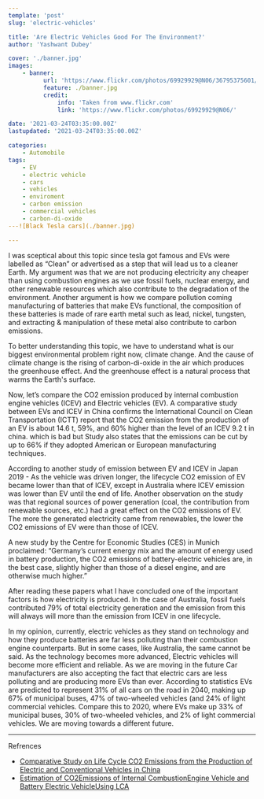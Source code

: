 ```yaml
---
template: 'post'
slug: 'electric-vehicles'

title: 'Are Electric Vehicles Good For The Environment?'
author: 'Yashwant Dubey'

cover: './banner.jpg'
images:
    - banner:
          url: 'https://www.flickr.com/photos/69929929@N06/36795375601/in/photolist-Y4tVeB-21ASEMC-YNsVud-Y1HykJ-22KPc8Z-CM9vWY-XMyu18-YgPjH4-XMytC4-Yq6j4d-YL8Eao-ZAzVwC-XMytRa-X17upC-D7wjek-JMeBLr-ZNq77f-2kLSmYK-2kLSNsr-2U58H1-nx6mUy-zdCLF4-2kr4cqB-ZNq6Bs-7SVnhA-GsDTk4-22mHPR2-21jdTz3-UoVJzq-28UGHsi-GsDSnT-269RmaQ-5ZkGHH-2iYNNYY-5amu7b-adLnhB-6FxJPw-g1vWVr-2jtpNnB-D9Wywq-o6yL59-dPQwGN-9zCaMT-eXywuD-XDbJEx-TnWVpy-8fZ4n5-7JbUsG-eA6J36-XDbL94'
          feature: ./banner.jpg
          credit:
              info: 'Taken from www.flickr.com'
              link: 'https://www.flickr.com/photos/69929929@N06/'

date: '2021-03-24T03:35:00.00Z'
lastupdated: '2021-03-24T03:35:00.00Z'

categories:
    - Automobile
tags:
    - EV
    - electric vehicle
    - cars
    - vehicles
    - enviroment
    - carbon emission
    - commercial vehicles
    - carbon-di-oxide
---![Black Tesla cars](./banner.jpg)

---
```


I was sceptical about this topic since tesla got famous and EVs were labelled as “Clean” or advertised as a step that will lead us to a cleaner Earth. My argument was that we are not producing electricity any cheaper than using combustion engines as we use fossil fuels, nuclear energy, and other renewable resources which also contribute to the degradation of the environment. Another argument is how we compare pollution coming manufacturing of batteries that make EVs functional, the composition of these batteries is made of rare earth metal such as lead, nickel, tungsten, and extracting & manipulation of these metal also contribute to carbon emissions.

To better understanding this topic, we have to understand what is our biggest environmental problem right now, climate change. And the cause of climate change is the rising of carbon-di-oxide in the air which produces the greenhouse effect. And the greenhouse effect is a natural process that warms the Earth's surface.

Now, let’s compare the CO2 emission produced by internal combustion engine vehicles (ICEV) and Electric vehicles (EV). A comparative study between EVs and ICEV in China confirms the International Council on Clean Transportation (ICTT) report that the CO2 emission from the production of an EV is about 14.6 t, 59%, and 60% higher than the level of an ICEV 9.2 t in china. which is bad but Study also states that the emissions can be cut by up to 66% if they adopted American or European manufacturing techniques.

According to another study of emission between EV and ICEV in Japan 2019 - As the vehicle was driven longer, the lifecycle CO2 emission of EV became lower than that of ICEV, except in Australia where ICEV emission was lower than EV until the end of life. Another observation on the study was that regional sources of power generation (coal, the contribution from renewable sources, etc.) had a great effect on the CO2 emissions of EV. The more the generated electricity came from renewables, the lower the CO2 emissions of EV were than those of ICEV.

A new study by the Centre for Economic Studies (CES) in Munich proclaimed: “Germany’s current energy mix and the amount of energy used in battery production, the CO2 emissions of battery-electric vehicles are, in the best case, slightly higher than those of a diesel engine, and are otherwise much higher.”

After reading these papers what I have concluded one of the important factors is how electricity is produced. In the case of Australia, fossil fuels contributed 79% of total electricity generation and the emission from this will always will more than the emission from ICEV in one lifecycle.

In my opinion, currently, electric vehicles as they stand on technology and how they produce batteries are far less polluting than their combustion engine counterparts. But in some cases, like Australia, the same cannot be said. As the technology becomes more advanced, Electric vehicles will become more efficient and reliable. As we are moving in the future Car manufacturers are also accepting the fact that electric cars are less polluting and are producing more EVs than ever. According to statistics EVs are predicted to represent 31% of all cars on the road in 2040, making up 67% of municipal buses, 47% of two-wheeled vehicles (and 24% of light commercial vehicles. Compare this to 2020, where EVs make up 33% of municipal buses, 30% of two-wheeled vehicles, and 2% of light commercial vehicles. We are moving towards a different future.

---

Refrences

-   [Comparative Study on Life Cycle CO2 Emissions from the Production of Electric and Conventional Vehicles in China](https://www.sciencedirect.com/science/article/pii/S1876610217309049)
-   [Estimation of CO2Emissions of Internal CombustionEngine Vehicle and Battery Electric VehicleUsing LCA](https://www.mdpi.com/2071-1050/11/9/2690/pdf)
